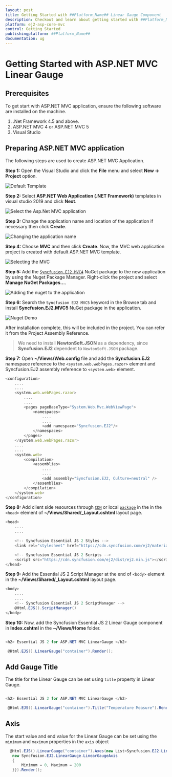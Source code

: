 ```yaml
---
layout: post
title: Getting Started with ##Platform_Name## Linear Gauge Component
description: Checkout and learn about getting started with ##Platform_Name## Linear Gauge component of Syncfusion Essential JS 2 and more details.
platform: ej2-asp-core-mvc
control: Getting Started
publishingplatform: ##Platform_Name##
documentation: ug
---
```



# Getting Started with ASP.NET MVC Linear Gauge

## Prerequisites

To get start with ASP.NET MVC application, ensure the following software are installed on the machine.

1. .Net Framework 4.5 and above.
2. ASP.NET MVC 4 or ASP.NET MVC 5
3. Visual Studio

## Preparing ASP.NET MVC application

The following steps are used to create ASP.NET MVC Application.

**Step 1:** Open the Visual Studio and click the **File** menu and select **New -> Project** option.

![Default Template](images/default-template.png)

**Step 2:** Select **ASP.NET Web Application  (.NET Framework)** templates in visual studio 2019 and click **Next**.

![Select the Asp.Net MVC application](images/project-selecctmvc.png)

**Step 3:** Change the application name and location of the application if necessary then click **Create**.

![Changing the application name](images/application-namemvc.png)

**Step 4:** Choose **MVC** and then click **Create**. Now, the MVC web application project is created with default ASP.NET MVC template.

![Selecting the MVC](images/choose-mvc.png)

**Step 5:** Add the [`Syncfusion.EJ2.MVC4`](https://www.nuget.org/packages/Syncfusion.EJ2.MVC4/) NuGet package to the new application by using the Nuget Package Manager. Right-click the project and select **Manage NuGet Packages…**.

![Adding the nuget to the application](images/solution-Explorer.png)

**Step 6:** Search the `Syncfusion EJ2 MVC5` keyword in the Browse tab and install **Syncfusion.EJ2.MVC5** NuGet package in the application.

![Nuget Demo](images/nuget-mvc.png)

After installation complete, this will be included in the project. You can refer it from the Project Assembly Reference.

> We need to install **NewtonSoft.JSON** as a dependency, since **Syncfusion.EJ2** dependent to `NewtonSoft.JSON` package.

**Step 7:** Open **~/Views/Web.config** file and add the **Syncfusion.EJ2** namespace reference to the `<system.web.webPages.razor>` element and Syncfusion.EJ2 assembly reference to `<system.web>` element.

```javascript
<configuration>
    ....
    ....
    <system.web.webPages.razor>
        ....
        ....
        <pages pageBaseType="System.Web.Mvc.WebViewPage">
            <namespaces>
                ....
                ....
                <add namespace="Syncfusion.EJ2"/>
            </namespaces>
        </pages>
    </system.web.webPages.razor>
    ....
    ....
    <system.web>
        <compilation>
            <assemblies>
                ....
                ....
                <add assembly="Syncfusion.EJ2, Culture=neutral" />
            </assemblies>
        </compilation>
    </system.web>
</configuration>
```

**Step 8:** Add client side resources through [`CDN`](http://ej2.syncfusion.com/documentation/base/deployment.html?lang=typescript#cdn) or local [`package`](https://www.npmjs.com/package/@syncfusion/ej2) in the in the `<head>` element of **~/Views/Shared/_Layout.cshtml** layout page.

```cs
<head>
    ....
    ....

    <!-- Syncfusion Essential JS 2 Styles -->
    <link rel="stylesheet" href="https://cdn.syncfusion.com/ej2/material.css" />

    <!-- Syncfusion Essential JS 2 Scripts -->
    <script src="https://cdn.syncfusion.com/ej2/dist/ej2.min.js"></script>
</head>
```

**Step 9:** Add the Essential JS 2 Script Manager at the end of `<body>` element in the **~/Views/Shared/_Layout.cshtml** layout page.

```cs
<body>
    ....
    ....
    <!-- Syncfusion Essential JS 2 ScriptManager -->
    @Html.EJS().ScriptManager()
</body>
```

**Step 10:** Now, add the Syncfusion Essential JS 2 Linear Gauge component in **Index.cshtml** in the **~/Views/Home** folder.

```cs

<h2> Essential JS 2 for ASP.NET MVC LinearGauge </h2>

 @Html.EJS().LinearGauge("container").Render();

```

## Add Gauge Title

The title for the Linear Gauge can be set using `title` property in Linear Gauge.

```cs

<h2> Essential JS 2 for ASP.NET MVC LinearGauge </h2>

 @Html.EJS().LinearGauge("container").Title("Temperature Measure").Render();

```

## Axis

The start value and end value for the Linear Gauge can be set using the `minimum` and `maximum` properties in the `axis` object

```cs
  @Html.EJS().LinearGauge("container").Axes(new List<Syncfusion.EJ2.LinearGauge.LinearGaugeAxis> {
   new Syncfusion.EJ2.LinearGauge.LinearGaugeAxis
   {
       Minimum = 0, Maximum = 200
   }}).Render();
```